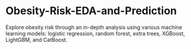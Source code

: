 # Obesity-Risk-EDA-and-Prediction
Explore obesity risk through an in-depth analysis using various machine learning models: logistic regression, random forest, extra trees, XGBoost, LightGBM, and CatBoost.
